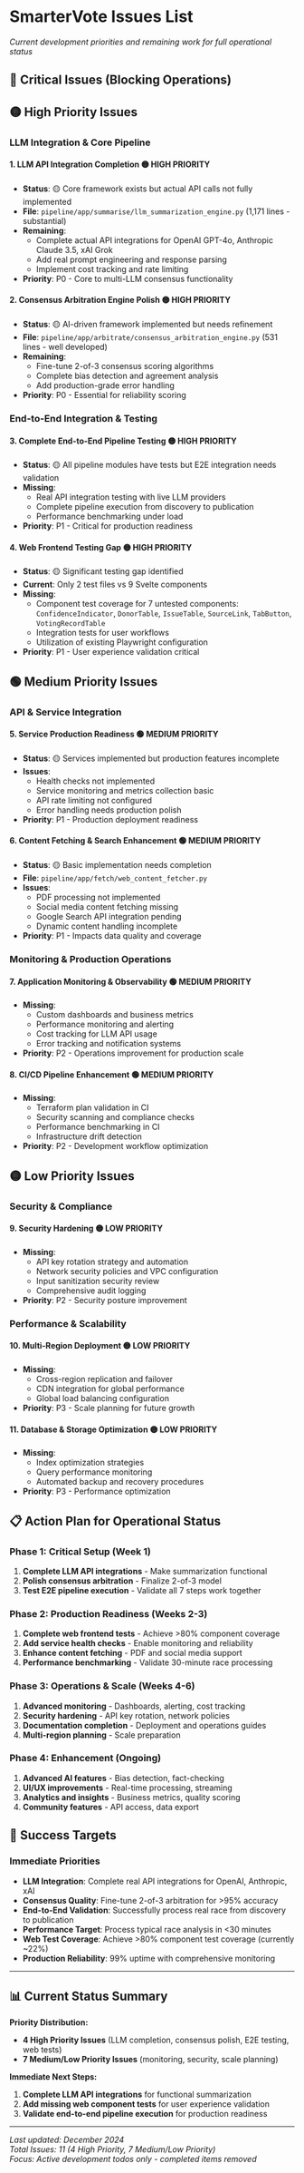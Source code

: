 # SmarterVote Issues List
*Current development priorities and remaining work for full operational status*

## 🚨 Critical Issues (Blocking Operations)

## 🟡 High Priority Issues

### LLM Integration & Core Pipeline

#### 1. **LLM API Integration Completion** 🟡 HIGH PRIORITY
- **Status**: 🟡 Core framework exists but actual API calls not fully implemented  
- **File**: `pipeline/app/summarise/llm_summarization_engine.py` (1,171 lines - substantial)
- **Remaining**:
  - Complete actual API integrations for OpenAI GPT-4o, Anthropic Claude 3.5, xAI Grok
  - Add real prompt engineering and response parsing
  - Implement cost tracking and rate limiting
- **Priority**: P0 - Core to multi-LLM consensus functionality

#### 2. **Consensus Arbitration Engine Polish** 🟡 HIGH PRIORITY  
- **Status**: 🟡 AI-driven framework implemented but needs refinement
- **File**: `pipeline/app/arbitrate/consensus_arbitration_engine.py` (531 lines - well developed)
- **Remaining**:
  - Fine-tune 2-of-3 consensus scoring algorithms
  - Complete bias detection and agreement analysis
  - Add production-grade error handling
- **Priority**: P0 - Essential for reliability scoring

### End-to-End Integration & Testing  

#### 3. **Complete End-to-End Pipeline Testing** 🟡 HIGH PRIORITY
- **Status**: 🟡 All pipeline modules have tests but E2E integration needs validation
- **Missing**:
  - Real API integration testing with live LLM providers
  - Complete pipeline execution from discovery to publication
  - Performance benchmarking under load
- **Priority**: P1 - Critical for production readiness

#### 4. **Web Frontend Testing Gap** 🟡 HIGH PRIORITY  
- **Status**: 🟡 Significant testing gap identified
- **Current**: Only 2 test files vs 9 Svelte components
- **Missing**:
  - Component test coverage for 7 untested components: `ConfidenceIndicator`, `DonorTable`, `IssueTable`, `SourceLink`, `TabButton`, `VotingRecordTable`
  - Integration tests for user workflows  
  - Utilization of existing Playwright configuration
- **Priority**: P1 - User experience validation critical

## 🟢 Medium Priority Issues

### API & Service Integration

#### 5. **Service Production Readiness** 🟢 MEDIUM PRIORITY
- **Status**: 🟡 Services implemented but production features incomplete
- **Issues**:
  - Health checks not implemented
  - Service monitoring and metrics collection basic
  - API rate limiting not configured  
  - Error handling needs production polish
- **Priority**: P1 - Production deployment readiness

#### 6. **Content Fetching & Search Enhancement** 🟢 MEDIUM PRIORITY
- **Status**: 🟡 Basic implementation needs completion
- **File**: `pipeline/app/fetch/web_content_fetcher.py`
- **Issues**:
  - PDF processing not implemented
  - Social media content fetching missing
  - Google Search API integration pending
  - Dynamic content handling incomplete
- **Priority**: P1 - Impacts data quality and coverage

### Monitoring & Production Operations

#### 7. **Application Monitoring & Observability** 🟢 MEDIUM PRIORITY
- **Missing**:
  - Custom dashboards and business metrics
  - Performance monitoring and alerting
  - Cost tracking for LLM API usage
  - Error tracking and notification systems
- **Priority**: P2 - Operations improvement for production scale

#### 8. **CI/CD Pipeline Enhancement** 🟢 MEDIUM PRIORITY  
- **Missing**:
  - Terraform plan validation in CI
  - Security scanning and compliance checks
  - Performance benchmarking in CI
  - Infrastructure drift detection
- **Priority**: P2 - Development workflow optimization

## 🟡 Low Priority Issues

### Security & Compliance

#### 9. **Security Hardening** 🟡 LOW PRIORITY
- **Missing**:
  - API key rotation strategy and automation
  - Network security policies and VPC configuration
  - Input sanitization security review
  - Comprehensive audit logging
- **Priority**: P2 - Security posture improvement

### Performance & Scalability

#### 10. **Multi-Region Deployment** 🟡 LOW PRIORITY
- **Missing**:
  - Cross-region replication and failover
  - CDN integration for global performance
  - Global load balancing configuration
- **Priority**: P3 - Scale planning for future growth

#### 11. **Database & Storage Optimization** 🟡 LOW PRIORITY
- **Missing**:
  - Index optimization strategies
  - Query performance monitoring
  - Automated backup and recovery procedures
- **Priority**: P3 - Performance optimization

## 📋 Action Plan for Operational Status

### Phase 1: Critical Setup (Week 1)
1. **Complete LLM API integrations** - Make summarization functional  
2. **Polish consensus arbitration** - Finalize 2-of-3 model
3. **Test E2E pipeline execution** - Validate all 7 steps work together

### Phase 2: Production Readiness (Weeks 2-3)
1. **Complete web frontend tests** - Achieve >80% component coverage
2. **Add service health checks** - Enable monitoring and reliability
3. **Enhance content fetching** - PDF and social media support
4. **Performance benchmarking** - Validate 30-minute race processing

### Phase 3: Operations & Scale (Weeks 4-6)
1. **Advanced monitoring** - Dashboards, alerting, cost tracking
2. **Security hardening** - API key rotation, network policies
3. **Documentation completion** - Deployment and operations guides
4. **Multi-region planning** - Scale preparation

### Phase 4: Enhancement (Ongoing)
1. **Advanced AI features** - Bias detection, fact-checking
2. **UI/UX improvements** - Real-time processing, streaming
3. **Analytics and insights** - Business metrics, quality scoring
4. **Community features** - API access, data export

## 🎯 Success Targets

### Immediate Priorities
- **LLM Integration**: Complete real API integrations for OpenAI, Anthropic, xAI
- **Consensus Quality**: Fine-tune 2-of-3 arbitration for >95% accuracy
- **End-to-End Validation**: Successfully process real race from discovery to publication  
- **Performance Target**: Process typical race analysis in <30 minutes
- **Web Test Coverage**: Achieve >80% component test coverage (currently ~22%)
- **Production Reliability**: 99% uptime with comprehensive monitoring

---

## 📊 Current Status Summary

**Priority Distribution:**
- **4 High Priority Issues** (LLM completion, consensus polish, E2E testing, web tests)  
- **7 Medium/Low Priority Issues** (monitoring, security, scale planning)

**Immediate Next Steps:**
1. **Complete LLM API integrations** for functional summarization
2. **Add missing web component tests** for user experience validation
3. **Validate end-to-end pipeline execution** for production readiness

---

*Last updated: December 2024*  
*Total Issues: 11 (4 High Priority, 7 Medium/Low Priority)*  
*Focus: Active development todos only - completed items removed*
